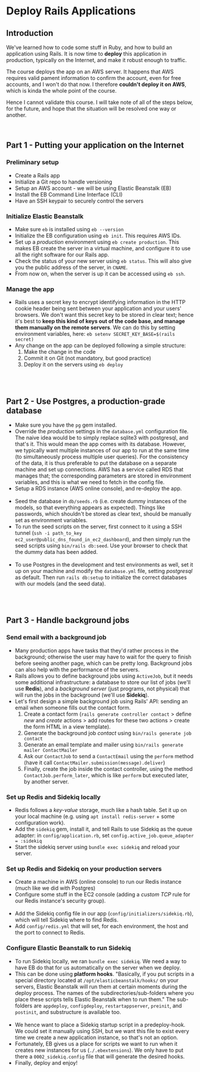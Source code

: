 # Deploy Rails Applications


## Introduction

We've learned how to code some stuff in Ruby, and how to build an application using Rails. It is now time to **deploy** this application in production, typically on the Internet, and make it robust enough to traffic.

The course deploys the app on an AWS server. It happens that AWS requires valid pament information to confirm the account, even for free accounts, and I won't do that now. I therefore **couldn't deploy it on AWS**, which is kinda the whole point of the course.

Hence I cannot validate this course. I will take note of all of the steps below, for the future, and hope that the situation will be resolved one way or another.


<br>


## Part 1 - Putting your application on the Internet

### Preliminary setup

* Create a Rails app
* Initialize a Git repo to handle versioning
* Setup an AWS account - we will be using Elastic Beanstalk (EB)
* Install the EB Command Line Interface (CLI)
* Have an SSH keypair to securely control the servers


### Initialize Elastic Beanstalk

* Make sure `eb` is installed using `eb --version`
* Initialize the EB configuration using `eb init`. This requires AWS IDs.
* Set up a *production* environment using `eb create production`. This makes EB create the server in a virtual machine, and configure it to use all the right software for our Rails app.
* Check the status of your new server using `eb status`. This will also give you the public address of the server, in `CNAME`.
* From now on, when the server is up it can be accessed using `eb ssh`.


### Manage the app

* Rails uses a secret key to encrypt identifying information in the HTTP cookie header being sent between your application and your users' browsers. We don't want this secret key to be stored in clear text; hence it's best to **keep this kind of keys out of the code base, and manage them manually on the remote servers**. We can do this by setting environment variables, here: `eb setenv SECRET_KEY_BASE=$(rails secret)`
* Any change on the app can be deployed following a simple structure:
  1. Make the change in the code
  2. Commit it on Git (not mandatory, but good practice)
  3. Deploy it on the servers using `eb deploy`


<br><br>


## Part 2 - Use Postgres, a production-grade database

* Make sure you have the `pg` gem installed.
* Override the *production* settings in the `database.yml` configuration file. The naive idea would be to simply replace sqlite3 with postgresql, and that's it. This would mean the app comes with its database. However, we typically want multiple instances of our app to run at the same time (to simultaneously process multiple user queries). For the consistency of the data, it is thus preferable to put the database on a separate machine and set up connections. AWS has a service called RDS that manages that; the corresponding parameters are stored in environment variables, and this is what we need to fetch in the config file.
* Setup a RDS instance (AWS online console), and re-deploy the app.<br><br>
* Seed the database in `db/seeds.rb` (i.e. create dummy instances of the models, so that everything appears as expected). Things like passwords, which shouldn't be stored as clear text, should be manually set as environment variables.
* To run the seed scripts on the server, first connect to it using a SSH tunnel (`ssh -i path_to_key ec2_user@public_dns_found_in_ec2_dashboard`), and then simply run the seed scripts using `bin/rails db:seed`. Use your browser to check that the dummy data has been added.<br><br>
* To use Postgres in the development and test environments as well, set it up on your machine and modify the `database.yml` file, setting *postgresql* as default. Then run `rails db:setup` to initialize the correct databases with our models (and the seed data).


<br><br>


## Part 3 - Handle background jobs

### Send email with a background job

* Many production apps have tasks that they'd rather process in the background; otherwise the user may have to wait for the query to finish before seeing another page, which can be pretty long. Background jobs can also help with the performance of the servers.
* Rails allows you to define background jobs using `ActiveJob`, but it needs some additional infrastructure: a database to store our list of jobs (we'll use **Redis**), and a *background server* (just programs, not physical) that will run the jobs in the background (we'll use **Sidekiq**).
* Let's first design a simple background job using Rails' API: sending an email when someone fills out the contact form.
  1. Create a contact form (`rails generate controller contact` > define *new* and *create* actions > add routes for these two actions > create the form HTML in a view template).
  2. Generate the background job *contact* using `bin/rails generate job contact`
  3. Generate an email template and mailer using `bin/rails generate mailer ContactMailer`
  4. Ask our `ContactJob` to send a `ContactEmail` using the `perform` method (have it call `ContactMailer.submission(message).deliver`)
  5. Finally, create the job inside the contact controller, using the method `ContactJob.perform_later`, which is like `perform` but executed later, by another server.


### Set up Redis and Sidekiq locally

* Redis follows a *key-value* storage, much like a hash table. Set it up on your local machine (e.g. using `apt install redis-server` + some configuration work).
* Add the `sidekiq` gem, install it, and tell Rails to use Sidekiq as the queue adapter: in `config/application.rb`, set `config.active_job.queue_adapter = :sidekiq`
* Start the sidekiq server using `bundle exec sidekiq` and reload your server.


### Set up Redis and Sidekiq on your production servers

* Create a machine in AWS (online console) to run our Redis instance (much like we did with Postgres)
* Configure some stuff in the EC2 console (adding a *custom TCP* rule for our Redis instance's security group).<br><br>
* Add the Sidekiq config file in our app (`config/initializers/sidekiq.rb`), which will tell Sidekiq where to find Redis.
* Add `config/redis.yml` that will set, for each environment, the host and the port to connect to Redis.


### Configure Elastic Beanstalk to run Sidekiq

* To run Sidekiq locally, we ran `bundle exec sidekiq`. We need a way to have EB do that for us automatically on the server when we deploy.
* This can be done using **platform hooks**. "Basically, if you put scripts in a special directory located at `/opt/elasticbeanstalk/hooks/` on your servers, Elastic Beanstalk will run them at certain moments during the deploy process. The names of the subdirectories/sub-folders where you place these scripts tells Elastic Beanstalk when to run them." The sub-folders are `appdeploy`, `configdeploy`, `restartappserver`, `preinit`, and `postinit`, and substructure is available too.<br><br>
* We hence want to place a Sidekiq startup script in a predeploy-hook. We could set it manually using SSH, but we want this file to exist every time we create a new application instance, so that's not an option.
* Fortunately, EB gives us a place for scripts we want to run when it creates new instances for us (`./.ebextensions`). We only have to put there a `0002_sidekiq.config` file that will generate the desired hooks.
* Finally, deploy and enjoy!